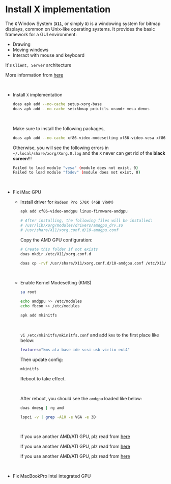 # Install X implementation

The **`X`** Window System (**`X11`**, or simply **`X`**) is a windowing system for bitmap displays, 
common on Unix-like operating systems. It provides the basic framework for a GUI environment:

- Drawing
- Moving windows
- Interact with mouse and keyboard


It's `Client, Server` architecture

More information from [here](https://en.wikipedia.org/wiki/X_Window_System)

</br>

- Install `X` implementation

    ```bash
    doas apk add --no-cache setup-xorg-base
    doas apk add --no-cache setxkbmap pciutils xrandr mesa-demos
    ```

    </br>


    Make sure to install the following packages, 

    ```bash
    doas apk add --no-cache xf86-video-modesetting xf86-video-vesa xf86-video-fbdev
    ```

    Otherwise, you will see the following errors in `~/.local/share/xorg/Xorg.0.log`
    and the `X` never can get rid of the **black screen**!!!

    ```bash
    Failed to load module "vesa" (module does not exist, 0)
    Failed to load module "fbdev" (module does not exist, 0)
    ```

    </br>

- Fix iMac GPU

    - Install driver for `Radeon Pro 570X (4GB VRAM)`

        ```bash
        apk add xf86-video-amdgpu linux-firmware-amdgpu

        # After installing, the following files will be installed:
        # /usr/lib/xorg/modules/drivers/amdgpu_drv.so
        # /usr/share/X11/xorg.conf.d/10-amdgpu.conf
        ```

        Copy the AMD GPU configuration:

        ```bash
        # Create this folder if not exists
        doas mkdir /etc/X11/xorg.conf.d

        doas cp -rvf /usr/share/X11/xorg.conf.d/10-amdgpu.conf /etc/X11/xorg.conf.d
        ```

        </br>

    - Enable Kernel Modesetting (KMS)

        ```bash
        su root

        echo amdgpu >> /etc/modules
        echo fbcon >> /etc/modules

        apk add mkinitfs
        ```

        </br>

        `vi /etc/mkinitfs/mkinitfs.conf` and add `kms` to the first place
        like below:

        ```bash
        features="kms ata base ide scsi usb virtio ext4"
        ```

        Then update config:

        ```bash
        mkinitfs
        ```

        Reboot to take effect.

        </br>

        After reboot, you should see the `amdgpu` loaded like below:

        ```bash
        doas dmesg | rg amd
        ```

        ```bash
        lspci -v | grep -A10 -e VGA -e 3D
        ```

        </br>

        If you use another AMD/ATI GPU, plz read from [here](https://wiki.alpinelinux.org/wiki/Radeon_Video)

        If you use another AMD/ATI GPU, plz read from [here](https://wiki.alpinelinux.org/wiki/Radeon_Video)

        If you use another AMD/ATI GPU, plz read from [here](https://wiki.alpinelinux.org/wiki/Radeon_Video)

        </br>

- Fix MacBookPro Intel integrated GPU

